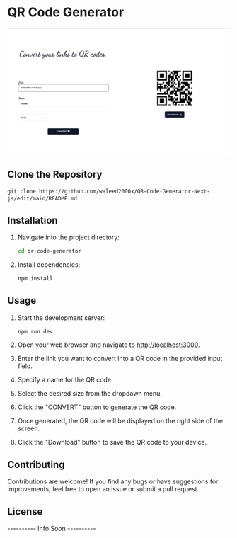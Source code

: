 # QR Code Generator

![QR Code Generator](/public/Project.png)

## Clone the Repository

    git clone https://github.com/waleed2000x/QR-Code-Generator-Next-js/edit/main/README.md

## Installation

1. Navigate into the project directory:

   ```bash
   cd qr-code-generator
   ```

2. Install dependencies:

   ```bash
   npm install
   ```

## Usage

1. Start the development server:

   ```bash
   npm run dev
   ```

2. Open your web browser and navigate to [http://localhost:3000](http://localhost:3000).

3. Enter the link you want to convert into a QR code in the provided input field.

4. Specify a name for the QR code.

5. Select the desired size from the dropdown menu.

6. Click the "CONVERT" button to generate the QR code.

7. Once generated, the QR code will be displayed on the right side of the screen.

8. Click the "Download" button to save the QR code to your device.

## Contributing

Contributions are welcome! If you find any bugs or have suggestions for improvements, feel free to open an issue or submit a pull request.

## License

---------- Info Soon ----------
